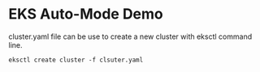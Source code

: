 # EKS Auto-Mode Demo
cluster.yaml file can be use to create a new cluster with eksctl command line.

```
eksctl create cluster -f clsuter.yaml
```
